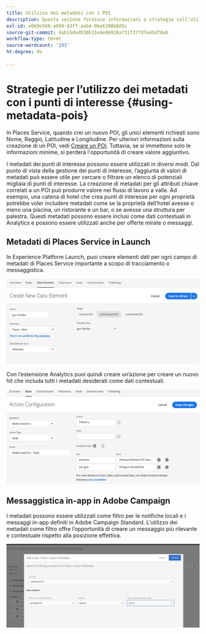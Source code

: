 ```yaml
---
title: Utilizzo dei metadati con i POI
description: Questa sezione fornisce informazioni e strategie sull’utilizzo dei metadati con i POI.
exl-id: e669e560-a999-43ff-aeb4-06e6308b0d5c
source-git-commit: 4ab15ded930b31e4e06920af31f37fdfe45df8eb
workflow-type: tm+mt
source-wordcount: '293'
ht-degree: 0%

---
```


# Strategie per l’utilizzo dei metadati con i punti di interesse {#using-metadata-pois}

In Places Service, quando crei un nuovo POI, gli unici elementi richiesti sono Nome, Raggio, Latitudine e Longitudine. Per ulteriori informazioni sulla creazione di un POI, vedi [Creare un POI](/help/poi-mgmt-ui/create-a-poi-ui.md). Tuttavia, se si immettono solo le informazioni minime, si perderà l&#39;opportunità di creare valore aggiuntivo.

I metadati dei punti di interesse possono essere utilizzati in diversi modi. Dal punto di vista della gestione dei punti di interesse, l’aggiunta di valori di metadati può essere utile per cercare o filtrare un elenco di potenziali migliaia di punti di interesse. La creazione di metadati per gli attributi chiave correlati a un POI può produrre valore nei flussi di lavoro a valle. Ad esempio, una catena di hotel che crea punti di interesse per ogni proprietà potrebbe voler includere metadati come se la proprietà dell’hotel avesse o meno una piscina, un ristorante e un bar, o se avesse una struttura per palestra. Questi metadati possono essere inclusi come dati contestuali in Analytics e possono essere utilizzati anche per offerte mirate o messaggi.

## Metadati di Places Service in Launch

In Experience Platform Launch, puoi creare elementi dati per ogni campo di metadati di Places Service importante a scopo di tracciamento o messaggistica.

![elemento dati per la struttura della palestra](/help/assets/gymfacility.png)

Con l’estensione Analytics puoi quindi creare un’azione per creare un nuovo hit che includa tutti i metadati desiderati come dati contestuali.

![azione per la palestra](/help/assets/Analytics-gym.png)

## Messaggistica in-app in Adobe Campaign

I metadati possono essere utilizzati come filtro per le notifiche locali e i messaggi in-app definiti in Adobe Campaign Standard. L’utilizzo dei metadati come filtro offre l’opportunità di creare un messaggio più rilevante e contestuale rispetto alla posizione effettiva.

![filtraggio delle notifiche locali e dei messaggi in-app in ACS](/help/assets/ACS_gym_metadata.png)
